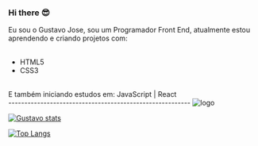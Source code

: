 ### Hi there :sunglasses:

Eu sou o Gustavo Jose, sou um Programador Front End, atualmente estou aprendendo e criando projetos com:
<br>
<br>
  - HTML5
  - CSS3
<br>
E também iniciando estudos em: JavaScript | React
<br>
---------------------------------------------------------
   <img scr="https://img.shields.io/badge/HTML5-E34F26?style=for-the-badge&logo=html5&logoColor=white" alt="logo" />




[![Gustavo stats](https://github-readme-stats.vercel.app/api?username=GustavoJose23)](https://github.com/anuraghazra/github-readme-stats)

[![Top Langs](https://github-readme-stats.vercel.app/api/top-langs/?username=GustavoJose23)](https://github.com/anuraghazra/github-readme-stats)
 
  
